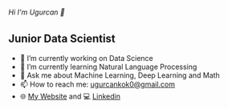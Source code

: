 
###### Hi I'm Ugurcan 👋
## Junior Data Scientist


- 🔭 I’m currently working on Data Science
- 🌱 I’m currently learning Natural Language Processing
- 💬 Ask me about Machine Learning, Deep Learning and Math 
- 📫 How to reach me: ugurcankok0@gmail.com
- :globe_with_meridians: [My Website](https://www.ugurcankok.me) and :computer: [Linkedin](https://www.linkedin.com/in/ugur-can-kok/)
